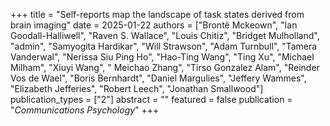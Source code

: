 +++
title = "Self-reports map the landscape of task states derived from brain imaging"
date = 2025-01-22
authors = ["Brontë Mckeown", "Ian Goodall-Halliwell", "Raven S. Wallace", "Louis Chitiz", "Bridget Mulholland", "admin", "Samyogita Hardikar", "Will Strawson", "Adam Turnbull", "Tamera Vanderwal", "Nerissa Siu Ping Ho", "Hao-Ting Wang", "Ting Xu", "Michael Milham", "Xiuyi Wang", " Meichao Zhang", "Tirso Gonzalez Alam", "Reinder Vos de Wael", "Boris Bernhardt", "Daniel Margulies", "Jeffery Wammes", "Elizabeth Jefferies", "Robert Leech", "Jonathan Smallwood"]
publication_types = ["2"]
abstract = ""
featured = false
publication = "*Communications Psychology*"
+++